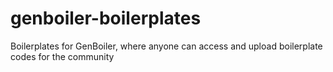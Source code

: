 # genboiler-boilerplates
Boilerplates for GenBoiler, where anyone can access and upload boilerplate codes for the community
